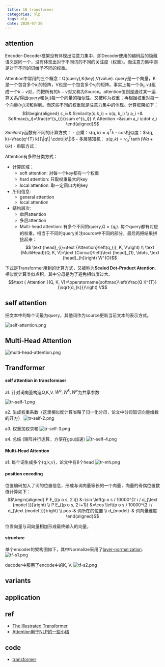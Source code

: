 ```yaml
---
 title: 10 transformer
 categories: nlp
 tags: nlp
 date: 2020-07-20
---
```


## attention

Encoder-Decoder框架没有体现出注意力集中，即Decoder使用的编码后的隐藏语义是同一个，没有体现出对于不同词的不同的关注度（权重）。而注意力集中则是对于不同的词给予不同的权重。

Attention中常用的三个概念：Q(query),K(key),V(value). query是一个向量，K是一个包含多个$k_i$的矩阵，V也是一个包含多个$v_i$的矩阵。事实上每一个$\{k_i,v_i\}$组成一个$k-v$对，而把所有的$k-v$对又称为Source。attention值则是通过某一运算关系$f$得出query和$\{k_i\}$每一个向量的相似性，又被称为权重；再根据权重对每一个向量$\{v_i\}$求和得到。而这些不同的权重就是注意力集中的体现。计算框架如下：
$$\begin{aligned} s_i=& Similarity(q,k_i) = s(q, k_i) \\
                a_i =& Softmax(s_i)=\frac{e^{s_i}}{\sum e^{s_i}}    \\
                Attention =&\sum a_i \cdot v_i   \end{aligned}$$
$Similarity$函数有不同的计算方式：
    - 点乘：$s(q, k)=q^{T} k$
    - cos相似度：$s(q, k)=\frac{q^{T} k}{\|q\| \cdot\|k\|}$
    - 多层感知机： $s(q, k)=v_{a}^{T} \tanh (W q+U k)$
    - 串联方式：

Attention有多种分类方式：
- 计算区域：
    - soft attention: 对每一个key都有一个权重
    - hard attention: 只取权重最大的key
    - local attention: 取一定窗口内的key
- 所用信息:
    - general attention
    - local attention
- 结构层次:
    - 单层attention
    - 多层attention
    - Multi-head attention: 有多个不同的query,$Q=\{q_i\}$. 每个query都有对应的权重，相当于不同的query关注source中不同的部分，最后再把结果拼接起来：
    $$ \text {head}_{i}=\text {Attention}\left(q_{i}, K, V\right)  \\
        \text {MultiHead}(Q, K, V)=\text {Concat}\left(\text {head}_{1}, \ldots, \text {head}_{h}\right) W^{O}$$

下式是Transformer用到的计算方式，又被称为**Scaled Dot-Product Atention**. 相似度计算类似点积，其中分母是为了避免相似度过大。
$$\text { Attention }(Q, K, V)=\operatorname{softmax}\left(\frac{Q K^{T}}{\sqrt{d_{k}}}\right) V$$

## self attention

把文本中的每个词最为query，其他词作为source更新当前文本的表示方式。

![self-attention.png](https://cdn.jsdelivr.net/gh/YeeKal/img_land/blog/notes_img_backup/nlp/imgs/self-attention.png)

## Multi-Head Attention
![multi-head-attention.png](https://cdn.jsdelivr.net/gh/YeeKal/img_land/blog/notes_img_backup/nlp/imgs/multi-head-attention.png)


## Trandformer

#### self attention in transformaer

a1. 针对词向量构造Q,K,V. $W^q,W^k,W^v$为共享参数

![tr-self-1.png](https://cdn.jsdelivr.net/gh/YeeKal/img_land/blog/notes_img_backup/nlp/imgs/tr-self-1.png)

a2. 生成权重系数（这里相似度计算省略了归一化分母，论文中分母取词向量维数的开方）
![tr-self-2.png](https://cdn.jsdelivr.net/gh/YeeKal/img_land/blog/notes_img_backup/nlp/imgs/tr-self-2.png)

a3. 权重加权求和
![tr-self-3.png](https://cdn.jsdelivr.net/gh/YeeKal/img_land/blog/notes_img_backup/nlp/imgs/tr-self-3.png)

a4. 总结 (矩阵并行运算，方便在gpu加速)
![tr-self-4.png](https://cdn.jsdelivr.net/gh/YeeKal/img_land/blog/notes_img_backup/nlp/imgs/tr-self-4.png)

#### Multi-Head Attention

a1. 每个词生成多个{q,k,v}，论文中有8个head
![tr-mh.png](https://cdn.jsdelivr.net/gh/YeeKal/img_land/blog/notes_img_backup/nlp/imgs/tr-mh.png)

#### position encoding

位置编码加入了词的位置信息，形成与词向量等长的一个向量，向量的奇偶位置数值计算如下：
$$\begin{aligned}
P E_{(p o s, 2 i)} &=\sin \left(p o s / 10000^{2 i / d_{\text {model }}}\right) \\
P E_{(p o s, 2 i+1)} &=\cos \left(p o s / 10000^{2 i / d_{\text {model }}}\right)   \\
pos :& 词所在的位置     \\
d_{model} :& 词向量维度
\end{aligned}$$

位置向量与词向量相加形成最终输入的向量。

#### structure

单个encoder的架构图如下，其中Normalize采用了[layer-normalization](https://arxiv.org/abs/1607.06450).
![tf-s1.png](https://cdn.jsdelivr.net/gh/YeeKal/img_land/blog/notes_img_backup/nlp/imgs/tf-s1.png)

decoder中服用了encode中的K, V.
![tf-s2.png](https://cdn.jsdelivr.net/gh/YeeKal/img_land/blog/notes_img_backup/nlp/imgs/tf-s2.png)

## variants

## application


## ref

- [The Illustrated Transformer](http://jalammar.github.io/illustrated-transformer/)
- [Attention用于NLP的一些小结](https://zhuanlan.zhihu.com/p/35739040)

## code

- [transformer](https://github.com/huggingface/transformers)